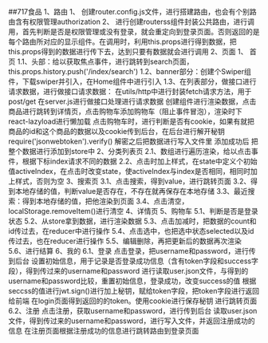 ##717食品
  1、路由
        1、 创建router.config.js文件，进行搭建路由，也会有个别路由含有权限管理authorization
        2、 进行创建routerss组件封装公共路由，进行调用，首先判断是否是权限管理或没有登录，就会重定向到登录页面。否则返回的是每个路由所对应的显示组件。在调用时，利用this.props进行得到数据，把this.props得到的数据进行传下去，达到只要有数据就会进行调用
  2、页面
        1、 首页
            1.1、头部：给以获取焦点事件，进行跳转到search页面，this.props.history.push('/index/search')
            1.2、banner部分：创建个Swiper组件，下载swiper并引入，在Home组件中进行引入
            1.3、在列表部分，做接口进行请求数据，进行做接口请求数据：
                在utils/http中进行封装fetch请求方法，用于post/get
                在server.js进行做接口处理进行请求数据
                创建组件进行渲染数据，点击商品进行跳转到详情页，点击购物车添加购物车（阻止事件冒泡），渲染时下react-lazyload进行懒加载
                点击购物车时，进行判断是否有cookie，如果有就把商品的id和这个商品的数据以及cookie传到后台，在后台进行解开秘钥 require('jsonwebtoken').verify()
                解密之后把数据进行写入文件里
                添加成功后 把整个数据进行添加到store中
        2、分类列表页
            2.1、数组进行遍历渲染，给以点击事件，根据下标index请求不同的数据
            2.2、点击时加上样式，在state中定义个初始值activeIndex，在点击时改变state，使activeIndex与index是否相同，相同时加上样式，否则为空
        3、搜索页
            3.1、点击搜索，得到value，进行跳转页面
            3.2、得到本地存储的值，判断value是否存在，不存在就再保存在本地存储
            3.3、最近搜索：得到本地存储的值，把他渲染到页面
            3.4、点击清空，localStorage.removeItem()进行清空
        4、详情页
        5、购物车
            5.1、判断是否是登录状态
            5.2、从store拿到数据，进行渲染数据
            5.3、点击加减时，把数据的count和id传过去，在reducer中进行操作
            5.4、点击选中，也把选中状态selected以及id传过去，也在reducer进行操作
            5.5、编辑删除，再把更新后的数据再次渲染
            5.6、进行结算
        6、我的
            6.1、登录
                点击登录，把username和password，进行传到后台
                设置初始信息，用于记录是否登录成功信息（含有token字段和success字段），得到传过来的username和password
                进行读取user.json文件，与得到的username和password比较，重置初始信息，登录成功，改变success的值
                根据seccss的值进行jwt.sign()进行加上秘钥，赋给token字段，把token字段进行返回给前端
                在login页面得到返回的的token。使用cookie进行保存秘钥
                进行跳转页面
            6.2、注册
                点击注册，获取username和password，进行传到后台
                读取user.json文件，得到传过来的username和password，进行写入文件，并返回注册成功的信息
                在注册页面根据注册成功的信息进行跳转路由到登录页面






        
      



